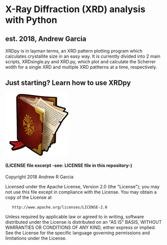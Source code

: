 # X-Ray Diffraction (XRD) analysis with Python
## est. 2018, Andrew Garcia

XRDpy is in layman terms, an XRD pattern plotting program which calculates crystallite size
in an easy way. It is currently divided into 2 main scripts, XRDsingle.py and XRD.py, which
plot and calculate the Scherrer width for a single XRD and multiple XRD pattterns at a time,
respectively.

## Just starting? Learn how to use XRDpy 
<a href="manual.pdf"><img src="figures/ancient-legend-icon-01.png" alt="drawing" width="200"/></a>


#### (LICENSE file excerpt -see: LICENSE file in this repository-)

   Copyright 2018 Andrew R Garcia

   Licensed under the Apache License, Version 2.0 (the "License");
   you may not use this file except in compliance with the License.
   You may obtain a copy of the License at

       http://www.apache.org/licenses/LICENSE-2.0

   Unless required by applicable law or agreed to in writing, software
   distributed under the License is distributed on an "AS IS" BASIS,
   WITHOUT WARRANTIES OR CONDITIONS OF ANY KIND, either express or implied.
   See the License for the specific language governing permissions and
   limitations under the License.
